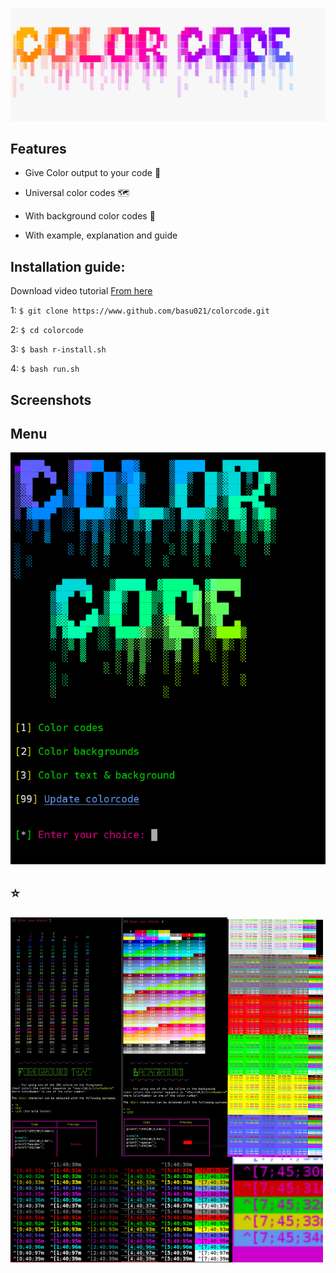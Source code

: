 <p>
<img src="https://github.com/basu021/colorcode/blob/master/logo/main.png"><br>

</p>

## Features


- Give Color output to your code 🎨



- Universal color codes 🗺️
- With background color codes 🤗
- With example, explanation and guide

## Installation guide: 
   Download video tutorial [From here]()

1: `$ git clone https://www.github.com/basu021/colorcode.git    `
 
2: `$ cd colorcode `

3: `$ bash r-install.sh`

4: `$ bash run.sh`


## Screenshots

## Menu


<p align="center">
<img src="https://github.com/sanjeevnayak30/logo/blob/master/cc4.png">



</p>

## ⭐


<p>





<div class="row">
  <div class="column">
    <img src="https://github.com/sanjeevnayak30/logo/blob/master/ok.png" width="500"


>













</p>
